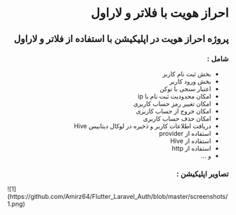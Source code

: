  <div dir="rtl">
<h1>احراز هویت با فلاتر و لاراول</h1>
  <h2>پروژه احراز هویت در اپلیکیشن با استفاده از فلاتر و لاراول</h2>
  <h3>شامل  :</h3>
  

- بخش ثبت نام کاربر
- بخش ورود کاربر
- اعتبار سنجی با توکن
- امکان محدودیت ثبت نام با ip
- امکان تغییر رمز حساب کاربری
- امکان خروج از حساب کاربری
- امکان حذف حساب کاربری
- دریافت اطلاعات کاربر و ذخیره در لوکال دیتابیس Hive
- استفاده از provider
- استفاده از Hive
- استفاده از http
- و ...
  
<h3>تصاویر اپلیکیشن  :</h3>



</div>
![1](https://github.com/Amirz64/Flutter_Laravel_Auth/blob/master/screenshots/1.png)

